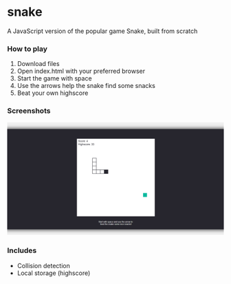# snake
A JavaScript version of the popular game Snake, built from scratch

### How to play
1. Download files
2. Open index.html with your preferred browser
3. Start the game with space
4. Use the arrows help the snake find some snacks
5. Beat your own highscore

### Screenshots
![alt text](https://github.com/zapateros/snake/blob/master/images/snake.png "printscreen snake")

### Includes
- Collision detection
- Local storage (highscore)
